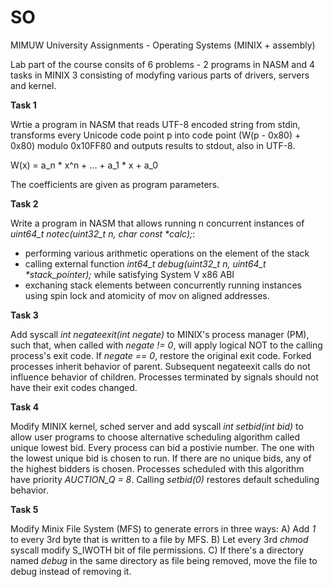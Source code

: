 # SO
MIMUW University Assignments - Operating Systems (MINIX + assembly)

Lab part of the course consits of 6 problems - 2 programs in NASM and 4 tasks in MINIX 3 consisting of modyfing various parts of drivers, servers and kernel.

**Task 1**

Wrtie a program in NASM that reads UTF-8 encoded string from stdin, transforms every Unicode code point p into code point (W(p - 0x80) + 0x80) modulo 0x10FF80 and outputs results to stdout, also in UTF-8.

W(x) = a_n * x^n + ... + a_1 * x + a_0

The coefficients are given as program parameters.

**Task 2**

Write a program in NASM that allows running n concurrent instances of _uint64_t notec(uint32_t n, char const *calc);_:
- performing various arithmetic operations on the element of the stack
- calling external function _int64_t debug(uint32_t n, uint64_t *stack_pointer);_ while satisfying System V x86 ABI
- exchaning stack elements between concurrently running instances using spin lock and atomicity of mov on aligned addresses.

**Task 3**

Add syscall _int negateexit(int negate)_ to MINIX's process manager (PM), such that, when called with _negate != 0_, will apply logical NOT to the calling process's exit code. If _negate == 0_, restore the original exit code. Forked processes inherit behavior of parent. Subsequent negateexit calls do not influence behavior of children. Processes terminated by signals should not have their exit codes changed.

**Task 4**

Modify MINIX kernel, sched server and add syscall _int setbid(int bid)_ to allow user programs to choose alternative scheduling algorithm called unique lowest bid. Every process can bid a postivie number. The one with the lowest unique bid is chosen to run. If there are no unique bids, any of the highest bidders is chosen. Processes scheduled with this algorithm have priority _AUCTION_Q = 8_. Calling _setbid(0)_ restores default scheduling behavior.

**Task 5**

Modify Minix File System (MFS) to generate errors in three ways:
A) Add _1_ to every 3rd byte that is written to a file by MFS.
B) Let every 3rd _chmod_ syscall modify S_IWOTH bit of file permissions.
C) If there's a directory named _debug_ in the same directory as file being removed, move the file to debug instead of removing it.
